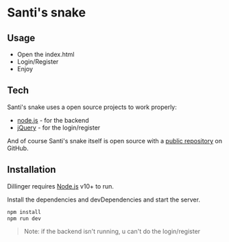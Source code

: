 # Santi's snake
## Usage

- Open the index.html
- Login/Register
- Enjoy

## Tech

Santi's snake uses a open source projects to work properly:

- [node.js](https://nodejs.org/) - for the backend
- [jQuery](http://jquery.com) - for the login/register

And of course Santi's snake itself is open source with a [public repository](https://github.com/santimaal/snakejs)
 on GitHub.

## Installation

Dillinger requires [Node.js](https://nodejs.org/) v10+ to run.

Install the dependencies and devDependencies and start the server.

```s
npm install
npm run dev
```

> Note: if the backend isn't running, u can't do the login/register

[//]: # (These are reference links used in the body of this note and get stripped out when the markdown processor does its job. There is no need to format nicely because it shouldn't be seen. Thanks SO - http://stackoverflow.com/questions/4823468/store-comments-in-markdown-syntax)